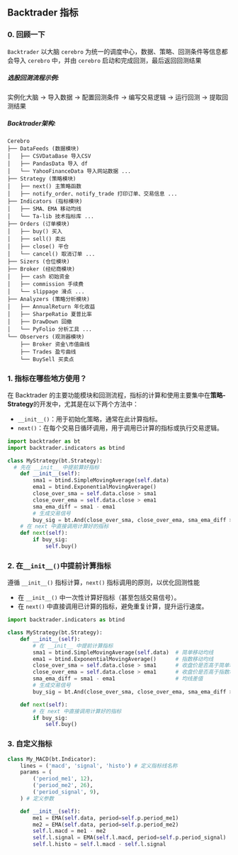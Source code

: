 ## Backtrader 指标

### 0. 回顾一下

`Backtrader` 以大脑 `cerebro` 为统一的调度中心，数据、策略、回测条件等信息都会导入 `cerebro` 中，并由 `cerebro` 启动和完成回测，最后返回回测结果

##### 选股回测流程示例:

实例化大脑 → 导入数据 → 配置回测条件 → 编写交易逻辑 → 运行回测 → 提取回测结果 

##### Backtrader架构:
```
Cerebro
├── DataFeeds (数据模块)
│   ├── CSVDataBase 导入CSV
│   ├── PandasData 导入 df
│   └── YahooFinanceData 导入网站数据 ...
├── Strategy (策略模块)
│   ├── next() 主策略函数
│   ├── notify_order、notify_trade 打印订单、交易信息 ...
├── Indicators (指标模块)
│   ├── SMA、EMA 移动均线
│   └── Ta-lib 技术指标库 ...
├── Orders (订单模块)
│   ├── buy() 买入
│   ├── sell() 卖出
│   ├── close() 平仓
│   └── cancel() 取消订单 ...
├── Sizers (仓位模块)
├── Broker (经纪商模块)
│   ├── cash 初始资金
│   ├── commission 手续费
│   └── slippage 滑点 ...
├── Analyzers (策略分析模块)
│   ├── AnnualReturn 年化收益
│   ├── SharpeRatio 夏普比率
│   ├── DrawDown 回撤
│   └── PyFolio 分析工具 ...
└── Observers (观测器模块)
    ├── Broker 资金\市值曲线
    ├── Trades 盈亏曲线
    └── BuySell 买卖点
```

### 1. 指标在哪些地方使用？

在 Backtrader 的主要功能模块和回测流程，指标的计算和使用主要集中在**策略-Strategy**的开发中，尤其是在以下两个方法中：

- `__init__()`：用于初始化策略，通常在此计算指标。
- `next()`：在每个交易日循环调用，用于调用已计算的指标或执行交易逻辑。

```python
import backtrader as bt
import backtrader.indicators as btind

class MyStrategy(bt.Strategy):
  # 先在 __init__ 中提前算好指标
    def __init__(self):
        sma1 = btind.SimpleMovingAverage(self.data)
        ema1 = btind.ExponentialMovingAverage()
        close_over_sma = self.data.close > sma1
        close_over_ema = self.data.close > ema1
        sma_ema_diff = sma1 - ema1
        # 生成交易信号
        buy_sig = bt.And(close_over_sma, close_over_ema, sma_ema_diff > 0)
    # 在 next 中直接调用计算好的指标
    def next(self):
        if buy_sig:
            self.buy()
```

### 2. 在`__init__()`中提前计算指标

遵循 `__init__()` 指标计算，`next()` 指标调用的原则，以优化回测性能

- 在 `__init__()` 中一次性计算好指标（甚至包括交易信号）。
- 在 `next()` 中直接调用已计算的指标，避免重复计算，提升运行速度。

```python
import backtrader.indicators as btind 

class MyStrategy(bt.Strategy):
    def __init__(self):
        # 在 __init__ 中提前计算指标
        sma1 = btind.SimpleMovingAverage(self.data)  # 简单移动均线
        ema1 = btind.ExponentialMovingAverage()      # 指数移动均线
        close_over_sma = self.data.close > sma1      # 收盘价是否高于简单均线
        close_over_ema = self.data.close > ema1      # 收盘价是否高于指数均线
        sma_ema_diff = sma1 - ema1                   # 均线差值
        # 生成交易信号
        buy_sig = bt.And(close_over_sma, close_over_ema, sma_ema_diff > 0)

    def next(self):
        # 在 next 中直接调用计算好的指标
        if buy_sig:
            self.buy()
```

### 3. 自定义指标

```python
class My_MACD(bt.Indicator):
    lines = ('macd', 'signal', 'histo') # 定义指标线名称
    params = (
        ('period_me1', 12),
        ('period_me2', 26),
        ('period_signal', 9),
    ) # 定义参数

    def __init__(self):
        me1 = EMA(self.data, period=self.p.period_me1)
        me2 = EMA(self.data, period=self.p.period_me2)
        self.l.macd = me1 - me2
        self.l.signal = EMA(self.l.macd, period=self.p.period_signal)
        self.l.histo = self.l.macd - self.l.signal
```

